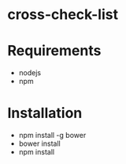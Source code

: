 # cross-check-list

Requirements
============
* nodejs
* npm

Installation
============
* npm install -g bower
* bower install
* npm install
